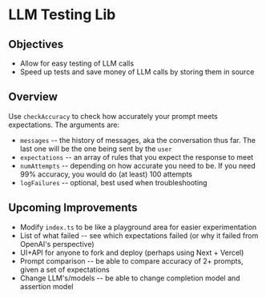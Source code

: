 # LLM Testing Lib

## Objectives

- Allow for easy testing of LLM calls
- Speed up tests and save money of LLM calls by storing them in source

## Overview

Use `checkAccuracy` to check how accurately your prompt meets expectations. The arguments are:

- `messages` -- the history of messages, aka the conversation thus far. The last one will be the one being sent by the `user`
- `expectations` -- an array of rules that you expect the response to meet
- `numAttempts` -- depending on how accurate you need to be. If you need 99% accuracy, you would do (at least) 100 attempts
- `logFailures` -- optional, best used when troubleshooting

## Upcoming Improvements

- Modify `index.ts` to be like a playground area for easier experimentation
- List of what failed -- see which expectations failed (or why it failed from OpenAI's perspective)
- UI+API for anyone to fork and deploy (perhaps using Next + Vercel)
- Prompt comparison -- be able to compare accuracy of 2+ prompts, given a set of expectations
- Change LLM's/models -- be able to change completion model and assertion model
